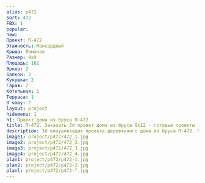 ```yaml
---
alias: p472
Sort: 472
FBX: 1
popular: 
new: 
Проект: П-472
Этажность: Мансардный
Крыша: Ломаная
Размер: 9х9
Площадь: 162
Эркер: 2
Балкон: 2
Кукушка: 2
Гараж: 2
Котельная: 1
Терраса: 1
В чашу: 2
layout: project
hidemenu: 1
h1: Проект дома из бруса П-472
title: П-472. Заказать 3d проект дома из бруса 9х12 - готовые проекты
description: 3d визуализация проекта деревянного дома из бруса П-472. Площадь 162 м2, размер 9х12. Вы можете внести любые изменения в проект.
image1: project/p472/472_1.jpg
image2: project/p472/472_2.jpg
image3: project/p472/472_3.jpg
image4: project/p472/472_4.jpg
plan1: project/p472/p472-1.jpg
plan2: project/p472/p472-2.jpg
planl: project/p472/p472-f.jpg
---
```

